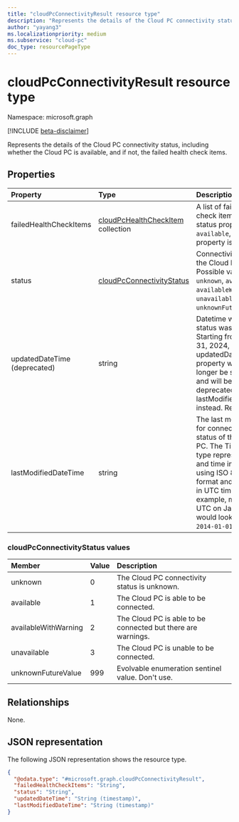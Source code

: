 ```yaml
---
title: "cloudPcConnectivityResult resource type"
description: "Represents the details of the Cloud PC connectivity status."
author: "yayang3"
ms.localizationpriority: medium
ms.subservice: "cloud-pc"
doc_type: resourcePageType
---
```


# cloudPcConnectivityResult resource type

Namespace: microsoft.graph

[!INCLUDE [beta-disclaimer](../../includes/beta-disclaimer.md)]

Represents the details of the Cloud PC connectivity status, including whether the Cloud PC is available, and if not, the failed health check items.

## Properties
|Property|Type|Description|
|:---|:---|:---|
|failedHealthCheckItems|[cloudPcHealthCheckItem](../resources/cloudpchealthcheckitem.md) collection|A list of failed health check items. If the status property is `available`, this property is empty.|
|status|[cloudPcConnectivityStatus](#cloudpcconnectivitystatus-values)|Connectivity status of the Cloud PC. Possible values are: `unknown`, `available`, `availableWithWarning`, `unavailable`, and `unknownFutureValue`.|
|updatedDateTime (deprecated)|string|Datetime when the status was updated. Starting from August 31, 2024, updatedDatetime property will no longer be supported and will be marked as deprecated. Use lastModifiedDateTime instead. Read-Only. |
|lastModifiedDateTime|string|The last modified time for connectivity status of the Cloud PC. The Timestamp type represents date and time information using ISO 8601 format and is always in UTC time. For example, midnight UTC on Jan 1, 2014 would look like this: `2014-01-01T00:00:00Z`. |

### cloudPcConnectivityStatus values

|Member|Value|Description|
|:---|:---|:---|
|unknown|0|The Cloud PC connectivity status is unknown.|
|available|1|The Cloud PC is able to be connected.|
|availableWithWarning|2|The Cloud PC is able to be connected but there are warnings.|
|unavailable|3|The Cloud PC is unable to be connected.|
|unknownFutureValue|999|Evolvable enumeration sentinel value. Don't use.|

## Relationships
None.

## JSON representation
The following JSON representation shows the resource type.
<!-- {
  "blockType": "resource",
  "@odata.type": "microsoft.graph.cloudPcConnectivityResult"
}
-->
``` json
{
  "@odata.type": "#microsoft.graph.cloudPcConnectivityResult",
  "failedHealthCheckItems": "String",
  "status": "String",
  "updatedDateTime": "String (timestamp)",
  "lastModifiedDateTime": "String (timestamp)"
}
```
